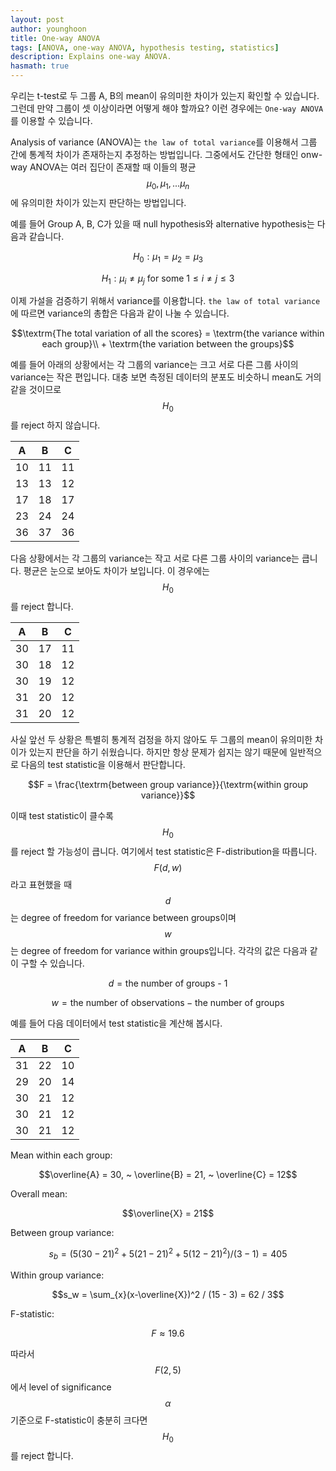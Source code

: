 ```yaml
---
layout: post
author: younghoon
title: One-way ANOVA
tags: [ANOVA, one-way ANOVA, hypothesis testing, statistics]
description: Explains one-way ANOVA.
hasmath: true
---
```



우리는 t-test로 두 그룹 A, B의 mean이 유의미한 차이가 있는지 확인할 수 있습니다. 그런데 만약 그룹이 셋 이상이라면 어떻게 해야 할까요? 이런 경우에는 `One-way ANOVA`를 이용할 수 있습니다.

<!--more-->

Analysis of variance (ANOVA)는 `the law of total variance`를 이용해서 그룹 간에 통계적 차이가 존재하는지 추정하는 방법입니다. 그중에서도 간단한 형태인 onw-way ANOVA는 여러 집단이 존재할 때 이들의 평균 $$\mu_0, \mu_1,...\mu_n$$에 유의미한 차이가 있는지 판단하는 방법입니다.

예를 들어 Group A, B, C가 있을 때 null hypothesis와 alternative hypothesis는 다음과 같습니다.

$$H_0: \mu_1 =  \mu_2 = \mu_3$$

$$H_1: \mu_i \neq \mu_j \textrm{ for some } 1 \leq i \neq j \leq 3$$

이제 가설을 검증하기 위해서 variance를 이용합니다. `the law of total variance`에 따르면 variance의 총합은 다음과 같이 나눌 수 있습니다.

$$\textrm{The total variation of all the scores} = \textrm{the variance within each group}\\ + \textrm{the variation between the groups}$$

예를 들어 아래의 상황에서는 각 그룹의 variance는 크고 서로 다른 그룹 사이의 variance는 작은 편입니다. 대충 보면 측정된 데이터의 분포도 비슷하니 mean도 거의 같을 것이므로 $$H_0$$를 reject 하지 않습니다.

| A  | B  | C  |
|:--:|:--:|:--:|
| 10 | 11 | 11 |
| 13 | 13 | 12 |
| 17 | 18 | 17 |
| 23 | 24 | 24 |
| 36 | 37 | 36 |


다음 상황에서는 각 그룹의 variance는 작고 서로 다른 그룹 사이의 variance는 큽니다. 평균은 눈으로 보아도 차이가 보입니다. 이 경우에는 $$H_0$$를 reject 합니다.

| A  | B  | C  |
|:--:|:--:|:--:|
| 30 | 17 | 11 |
| 30 | 18 | 12 |
| 30 | 19 | 12 |
| 31 | 20 | 12 |
| 31 | 20 | 12 |

사실 앞선 두 상황은 특별히 통계적 검정을 하지 않아도 두 그룹의 mean이 유의미한 차이가 있는지 판단을 하기 쉬웠습니다. 하지만 항상 문제가 쉽지는 않기 때문에 일반적으로 다음의 test statistic을 이용해서 판단합니다.

$$F = \frac{\textrm{between group variance}}{\textrm{within group variance}}$$

이때 test statistic이 클수록 $$H_0$$를 reject 할 가능성이 큽니다. 여기에서 test statistic은 F-distribution을 따릅니다. $$F(d, w)$$라고 표현했을 때 $$d$$는 degree of freedom for variance between groups이며 $$w$$는 degree of freedom for variance within groups입니다. 각각의 값은 다음과 같이 구할 수 있습니다.

$$d = \textrm{the number of groups - 1}$$

$$w = \textrm{the number of observations} - \textrm{the number of groups}$$


예를 들어 다음 데이터에서 test statistic을 계산해 봅시다.

| A  | B  | C  |
|:--:|:--:|:--:|
| 31 | 22 | 10 |
| 29 | 20 | 14 |
| 30 | 21 | 12 |
| 30 | 21 | 12 |
| 30 | 21 | 12 |

Mean within each group:

$$\overline{A} = 30, ~ \overline{B} = 21, ~ \overline{C} = 12$$

Overall mean:

$$\overline{X} = 21$$

Between group variance:

$$s_b = (5(30 - 21)^2 + 5(21 - 21)^2 + 5(12-21)^2) / (3-1) = 405$$

Within group variance:

$$s_w = \sum_{x}(x-\overline{X})^2 / (15 - 3) = 62 / 3$$

F-statistic:

$$F \approx 19.6$$

따라서 $$F(2,5)$$에서 level of significance $$\alpha$$ 기준으로 F-statistic이 충분히 크다면 $$H_0$$를 reject 합니다.






